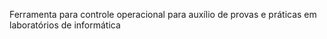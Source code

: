 Ferramenta para controle operacional para auxílio de provas e práticas em laboratórios de informática
